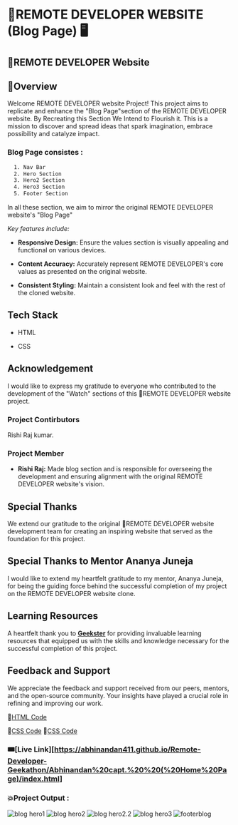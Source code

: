 # 🎯REMOTE DEVELOPER WEBSITE (Blog Page) 🖥️

## 🚀REMOTE DEVELOPER Website

## 📌Overview
Welcome REMOTE DEVELOPER website Project! This project aims to replicate and enhance the "Blog Page"section of the REMOTE DEVELOPER website. By Recreating this Section We Intend to Flourish it. This is a mission to discover and spread ideas that spark imagination, embrace possibility and catalyze impact.


### Blog Page consistes :
```bash
  1. Nav Bar
  2. Hero Section
  3. Hero2 Section
  4. Hero3 Section
  5. Footer Section
```
In  all these section, we aim to mirror the original REMOTE DEVELOPER website's "Blog Page"

*Key features include:*
- **Responsive Design:** Ensure the values section is visually appealing and functional on various devices.

- **Content Accuracy:** Accurately represent REMOTE DEVELOPER's core values as presented on the original website.

- **Consistent Styling:** Maintain a consistent look and feel with the rest of the cloned website.

## Tech Stack
- HTML

- CSS

## Acknowledgement

I would like to express my gratitude to everyone who contributed to the development of the "Watch" sections of this 🚀REMOTE DEVELOPER website project. 

### Project Contirbutors

Rishi Raj kumar.

### Project Member

- **Rishi Raj:** Made blog section and is responsible for overseeing the development and ensuring alignment with the original REMOTE DEVELOPER website's vision.

## Special Thanks

We extend our gratitude to the original 🚀REMOTE DEVELOPER website development team for creating an inspiring website that served as the foundation for this project.

## Special Thanks to Mentor Ananya Juneja

I would like to extend my heartfelt gratitude to my mentor, Ananya Juneja, for being the guiding force behind the successful completion of my project on the REMOTE DEVELOPER website clone.

## Learning Resources
A heartfelt thank you to **[Geekster](https://www.geekster.in/)** for providing invaluable learning resources that equipped us with the skills and knowledge necessary for the successful completion of this project.

## Feedback and Support

We appreciate the feedback and support received from our peers, mentors, and the open-source community. Your insights have played a crucial role in refining and improving our work.




📌[HTML Code](./index.html)

📌[CSS Code](./styles.css)
📌[CSS Code](https://github.com/Abhinandan411/Remote-Developer-Geekathon/blob/main/Rishi%20Raj%20kumar%20(%20Blog%20)/styles.css)

### 🎟️[Live Link][https://abhinandan411.github.io/Remote-Developer-Geekathon/Abhinandan%20capt.%20%20(%20Home%20Page)/index.html]


### 💥Project Output :  

![blog hero1](https://github.com/Abhinandan411/Remote-Developer-Geekathon/assets/155779733/d97f349c-9544-4de8-90ca-1c8271f121b4)
![blog hero2](https://github.com/Abhinandan411/Remote-Developer-Geekathon/assets/155779733/69d8f280-985a-4bd2-b7e2-8c428c71e34f)
![blog hero2.2](https://github.com/Abhinandan411/Remote-Developer-Geekathon/assets/155779733/ca0a24d1-1414-4731-969c-ad188158231c)
![blog hero3](https://github.com/Abhinandan411/Remote-Developer-Geekathon/assets/155779733/8f28c77f-42d8-4d7f-b72a-5806ef3f8068)
![footerblog](https://github.com/Abhinandan411/Remote-Developer-Geekathon/assets/155779733/0501a7d3-abd6-4615-9373-920fea3d0ab6)



